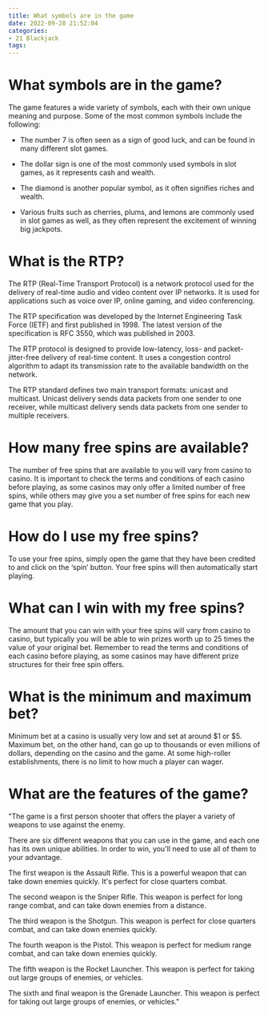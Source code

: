 ```yaml
---
title: What symbols are in the game
date: 2022-09-28 21:52:04
categories:
- 21 Blackjack
tags:
---
```



#  What symbols are in the game?

The game features a wide variety of symbols, each with their own unique meaning and purpose. Some of the most common symbols include the following:

- The number 7 is often seen as a sign of good luck, and can be found in many different slot games.

- The dollar sign is one of the most commonly used symbols in slot games, as it represents cash and wealth.

- The diamond is another popular symbol, as it often signifies riches and wealth.

- Various fruits such as cherries, plums, and lemons are commonly used in slot games as well, as they often represent the excitement of winning big jackpots.

#  What is the RTP? 

The RTP (Real-Time Transport Protocol) is a network protocol used for the delivery of real-time audio and video content over IP networks. It is used for applications such as voice over IP, online gaming, and video conferencing.

The RTP specification was developed by the Internet Engineering Task Force (IETF) and first published in 1998. The latest version of the specification is RFC 3550, which was published in 2003.

The RTP protocol is designed to provide low-latency, loss- and packet-jitter-free delivery of real-time content. It uses a congestion control algorithm to adapt its transmission rate to the available bandwidth on the network.

The RTP standard defines two main transport formats: unicast and multicast. Unicast delivery sends data packets from one sender to one receiver, while multicast delivery sends data packets from one sender to multiple receivers.

#  How many free spins are available?

The number of free spins that are available to you will vary from casino to casino. It is important to check the terms and conditions of each casino before playing, as some casinos may only offer a limited number of free spins, while others may give you a set number of free spins for each new game that you play.

# How do I use my free spins?

To use your free spins, simply open the game that they have been credited to and click on the ‘spin’ button. Your free spins will then automatically start playing.

# What can I win with my free spins?

The amount that you can win with your free spins will vary from casino to casino, but typically you will be able to win prizes worth up to 25 times the value of your original bet. Remember to read the terms and conditions of each casino before playing, as some casinos may have different prize structures for their free spin offers.

#  What is the minimum and maximum bet?

Minimum bet at a casino is usually very low and set at around $1 or $5. Maximum bet, on the other hand, can go up to thousands or even millions of dollars, depending on the casino and the game. At some high-roller establishments, there is no limit to how much a player can wager.

#  What are the features of the game?

"The game is a first person shooter that offers the player a variety of weapons to use against the enemy.

There are six different weapons that you can use in the game, and each one has its own unique abilities. In order to win, you'll need to use all of them to your advantage.

The first weapon is the Assault Rifle. This is a powerful weapon that can take down enemies quickly. It's perfect for close quarters combat.

The second weapon is the Sniper Rifle. This weapon is perfect for long range combat, and can take down enemies from a distance.

The third weapon is the Shotgun. This weapon is perfect for close quarters combat, and can take down enemies quickly.

The fourth weapon is the Pistol. This weapon is perfect for medium range combat, and can take down enemies quickly.

The fifth weapon is the Rocket Launcher. This weapon is perfect for taking out large groups of enemies, or vehicles.

The sixth and final weapon is the Grenade Launcher. This weapon is perfect for taking out large groups of enemies, or vehicles."